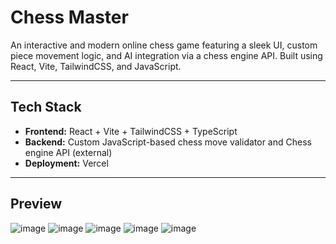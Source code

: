 # Chess Master

An interactive and modern online chess game featuring a sleek UI, custom piece movement logic, and AI integration via a chess engine API. Built using React, Vite, TailwindCSS, and JavaScript.

---

## Tech Stack

- **Frontend:** React + Vite + TailwindCSS + TypeScript
- **Backend:** Custom JavaScript-based chess move validator and Chess engine API (external)
- **Deployment:** Vercel

---

## Preview
![image](https://github.com/user-attachments/assets/f82ac40a-c3f6-47c6-b62f-01a1ed3aca73)
![image](https://github.com/user-attachments/assets/60d804ec-b127-496d-86c8-c9e1047b2f85)
![image](https://github.com/user-attachments/assets/22d36b24-da84-4396-a380-33aa9895413f)
![image](https://github.com/user-attachments/assets/feafca9a-3067-486b-89ce-bdaabf4b2f11)
![image](https://github.com/user-attachments/assets/2a0919e5-6a95-4b39-98dd-3f7a23d9de21)

